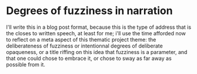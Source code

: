 # Degrees of fuzziness in narration

I'll write this in a blog post format, because this is the type of address that is the closes to written speech, at least for me; i'll use the time afforded now to reflect on a meta aspect of this thematic project theme: the deliberateness of fuzziness or intentionnal degrees of deliberate opaqueness, or a title riffing on this idea that fuzziness is a parameter, and that one could chose to embrace it, or chose to sway as far away as possible from it.

